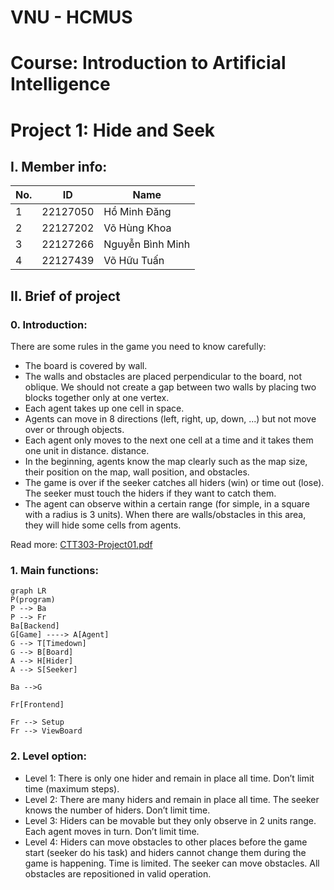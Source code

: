 # VNU - HCMUS
# Course: Introduction to Artificial Intelligence
# Project 1: Hide and Seek
## I. Member info:

|No.|   ID     | Name          |
|---|---|---|
|1  |22127050|  Hồ Minh Đăng   |
|2  |22127202|  Võ Hùng Khoa   |
|3  |22127266|Nguyễn Bình Minh |
|4  |22127439|  Võ Hữu Tuấn    |

## II. Brief of project
### 0. Introduction:
There are some rules in the game you need to know carefully:
- The board is covered by wall.
- The walls and obstacles are placed perpendicular to the board, not oblique. We should not create a gap between two walls by placing two blocks together only at one vertex.
- Each agent takes up one cell in space.
- Agents can move in 8 directions (left, right, up, down, ...) but not move over or through objects.
- Each agent only moves to the next one cell at a time and it takes them one unit in distance. distance.
- In the beginning, agents know the map clearly such as the map size, their position on the map, wall position, and obstacles.
- The game is over if the seeker catches all hiders (win) or time out (lose). The seeker must touch the hiders if they want to catch them.
- The agent can observe within a certain range (for simple, in a square with a radius is 3 units). When there are walls/obstacles in this area, they will hide some cells from agents. 

Read more: [CTT303-Project01.pdf](https://courses.ctda.hcmus.edu.vn/pluginfile.php/132976/mod_resource/content/1/CTT303-Project01.pdf)
### 1. Main functions:
```mermaid
graph LR
P(program)
P --> Ba
P --> Fr
Ba[Backend]
G[Game] ----> A[Agent]
G --> T[Timedown]
G --> B[Board]
A --> H[Hider]
A --> S[Seeker]

Ba -->G

Fr[Frontend] 

Fr --> Setup
Fr --> ViewBoard

```
### 2. Level option:
- Level 1: There is only one hider and remain in place all time. Don’t limit time (maximum steps). 
- Level 2: There are many hiders and remain in place all time. The seeker knows the number of hiders. Don’t limit time. 
- Level 3: Hiders can be movable but they only observe in 2 units range. Each agent moves in turn. Don’t limit time. 
- Level 4: Hiders can move obstacles to other places before the game start (seeker do his task) and hiders cannot change them during the game is happening. Time is limited. The seeker can move obstacles. All obstacles are repositioned in valid operation.
